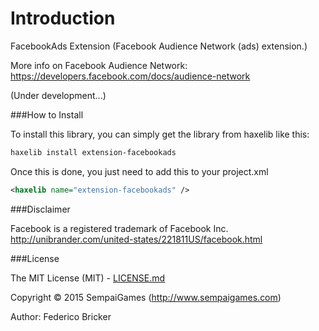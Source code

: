 Introduction
============
FacebookAds Extension (Facebook Audience Network (ads) extension.)

More info on Facebook Audience Network: https://developers.facebook.com/docs/audience-network


(Under development...)


###How to Install

To install this library, you can simply get the library from haxelib like this:
```bash
haxelib install extension-facebookads
```

Once this is done, you just need to add this to your project.xml
```xml
<haxelib name="extension-facebookads" />
```

###Disclaimer

Facebook is a registered trademark of Facebook Inc.
http://unibrander.com/united-states/221811US/facebook.html

###License

The MIT License (MIT) - [LICENSE.md](LICENSE.md)

Copyright &copy; 2015 SempaiGames (http://www.sempaigames.com)

Author: Federico Bricker